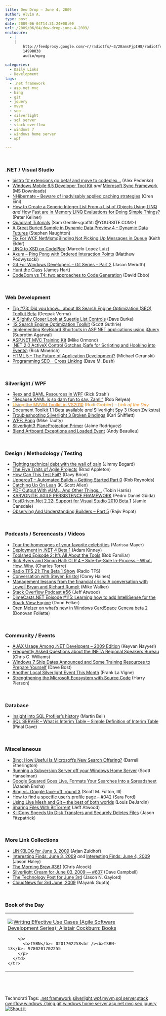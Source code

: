 ```yaml
---
title: Dew Drop – June 4, 2009
author: Alvin A.
type: post
date: 2009-06-04T14:31:24+00:00
url: /2009/06/04/dew-drop-june-4-2009/
enclosure:
  - |
    |
        http://feedproxy.google.com/~r/radiotfs/~3/2BamsFjpIH8/radiotfs_021.mp3
        14998038
        audio/mpeg
        
categories:
  - Daily Links
  - Development
tags:
  - .net framework
  - asp.net mvc
  - bing
  - git
  - jquery
  - mvvm
  - seo
  - silverlight
  - sql server
  - stack overflow
  - windows 7
  - windows home server
  - wpf

---
```

&#160;

### .NET / Visual Studio

  * [bistro f# extensions go beta! and move to codeplex…][1] (Alex Pedenko)
  * [Windows Mobile 6.5 Developer Tool Kit][2] _and_&#160;[Microsoft Sync Framework][3] (MS Downloads)
  * [NHibernate – Beware of inadvisably applied caching strategies][4] (Oren Eini)
  * [How to Create a Generic Integer List From a List of Objects Using LINQ][5] _and_&#160;[How Fast are In Memory LINQ Evaluations for Doing Simple Things?][6] (Peter Kellner)
  * [Quadrant Tutorials][7] (Sam Gentile<graffiti @YOURSITE.COM>)
  * [A Great Buried Sample in Dynamic Data Preview 4 – Dynamic Data Futures][8] (Stephen Naughton)
  * [Fix For WCF NetMsmqBinding Not Picking Up Messages in Queue][9] (Keith Elder)
  * [LINQ to XSD on CodePlex][10] (Marcelo Lopez Luiz)
  * [Axum – Ping Pong with Ordered Interaction Points][11] (Matthew Podwysocki)
  * [Git For Windows Developers – Git Series – Part 2][12] (Jason Meridth)
  * [Hunt the Class][13] (James Hart)
  * [CodeDom vs T4: two approaches to Code Generation][14] (David Ebbo)

&#160;

### Web Development

  * [Tip #73: Did you know&#8230; about IIS Search Engine Optimization (SEO) Toolkit Beta][15] (Deepak Verma)
  * [A Slightly Closer Look at Sueetie List Controls][16] (Dave Burke)
  * [IIS Search Engine Optimization Toolkit][17] (Scott Guthrie)
  * [Implementing KeyBoard Shortcuts in ASP.NET applications using jQuery][18] (Suprotim Agarwal)
  * [ASP.NET MVC Training Kit][19] (Mike Ormond)
  * [.NET 2.0 ActiveX Control Gotchas (Safe for Scripting and Hooking into Events)][20] (Rick Minerich)
  * [HTML 5 – The Future of Application Development?][21] (Michael Ceranski)
  * [Programming SEO – Cross Linking][22] (Dave M. Bush)

&#160;

### Silverlight / WPF

  * [Resx and BAML Resources in WPF][23] (Rick Strahl)
  * [“Because XAML is so darn fun to say. Zaml.”][24] (Rob Relyea)
  * [<font color="#ff8000">Using the MVVM Toolkit in VS2010</font>][25] <font color="#ff8000">(Rudi Grobler) <em>– Link of the Day</em></font>
  * [Document Toolkit 1.1 Beta available][26] _and_&#160;[Silverlight Spy 3][27] (Koen Zwikstra)
  * [Troubleshooting Silverlight 3 Broken Bindings][28] (Karl Shifflett)
  * [WPF: Pong][29] (Mike Taulty)
  * [Silverlight3 PlaneProjection Primer][30] (Jaime Rodriguez)
  * [Blend Artboard Exceptions and Loaded Event][31] (Andy Beaulieu)

&#160;

### Design / Methodology / Testing

  * [Fighting technical debt with the wall of pain][32] (Jimmy Bogard)
  * [The Five Traits of Agile Projects][33] (Brad Appleton)
  * [How Can This Test Fail?][34] (Davy Brion)
  * [UppercuT &#8211; Automated Builds &#8211; Getting Started Part 0][35] (Rob Reynolds)
  * [Catching Up On Lean][36] (K. Scott Allen)
  * [PDF Output With yUML, And Other Things&#8230;][37] (Tobin Harris)
  * [KARVONITE: AGILE PERSISTENCE FRAMEWORK][38] (Pedro Daniel Güida)
  * [TestDriven.Net 2.22: Support for Visual Studio 2010 Beta 1][39] (Jamie Cansdale)
  * [Observing And Understanding Builders &#8211; Part 5][40] (Rajiv Popat)

&#160;

### Podcasts / Screencasts / Videos

  * [Tour the homepages of your favorite celebrities][41] (Marissa Mayer)
  * [Deployment in .NET 4 Beta 1][42] (Adam Kinney)
  * [Toolshed Episode 2: It’s All About the Tools][43] (Bob Familiar)
  * [Rick Byers and Simon Hall: CLR 4 &#8211; Side-by-Side In-Process &#8211; What. How. Why.][44] (Charles Torre)
  * [Radio TFS 21: The Beta 1 Show][45] (Radio TFS)
  * [Conversation with Steven Bristol][46] (Corey Haines)
  * [Management lessons from the financial crisis: A conversation with Lowell Bryan and Richard Rumelt][47] (Mike Walker)
  * [Stack Overflow Podcast #56][48] (Jeff Atwood)
  * [DimeCasts.NET Episode #115: Learning how to add IntelliSense for the Spark View Engine][49] (Donn Felker)
  * [Oren Melzer on what&#8217;s new in Windows CardSpace Geneva beta 2][50] (Donovan Follette)

&#160;

### Community / Events

  * [AJAX Usage Among .NET Developers – 2009 Edition][51] (Keyvan Nayyeri)
  * [Frequently Asked Questions about the INETA Regional Speakers Bureau][52] (Chris G. Williams)
  * [Windows 7 Ship Dates Announced and Some Training Resources to Prepare Yourself][53] (Dave Bost)
  * [Another Local Silverlight Event This Month][54] (Frank La Vigne)
  * [Strengthening the Microsoft Ecosystem with Source Code][55] (Harry Pierson)

&#160;

### Database

  * [Insight into SQL Profiler&#8217;s history][56] (Martin Bell)
  * [SQL SERVER – What is Interim Table – Simple Definition of Interim Table][57] (Pinal Dave)

&#160;

### Miscellaneous

  * [Bing: How Useful Is Microsoft’s New Search Offering?][58] (Darrell Etherington)
  * [Running a Subversion Server off your Windows Home Server][59] (Scott Hanselman)
  * [Google Squared Goes Live, Formats Your Searches Into a Spreadsheet][60] (Azadeh Ensha)
  * [Bing vs. Google face-off, round 3][61] (Scott M. Fulton, III)
  * [How to find a specific user’s profile page &#8211; #042][62] (Sara Ford)
  * [Using Live Mesh and Git &#8211; the best of both worlds][63] (Louis DeJardin)
  * [Sharing Files With BitTorrent][64] (Jeff Atwood)
  * [KillCopy Speeds Up Disk Transfers and Securely Deletes Files][65] (Jason Fitzpatrick)

&#160;

### More Link Collections

  * [LINKBLOG for June 3, 2009][66] (Arjan Zuidhof)
  * [Interesting Finds: June 3, 2009][67] _and_&#160;[Interesting Finds: June 4, 2009][68] (Jason Haley)
  * [The Morning Brew #361][69] (Chris Alcock)
  * [Silverlight Cream for June 03, 2009 &#8212; #607][70] (Dave Campbell)
  * [The Technology Post for June 3rd][71] (Jason N. Gaylord)
  * [CloudNews for 3rd June, 2009][72] (Mayank Gupta)

&#160;

### Book of the Day

<div style="padding-bottom: 0px; margin: 0px; padding-left: 0px; padding-right: 0px; display: inline; float: none; padding-top: 0px" id="scid:7dc1bd33-94bd-46fd-a20b-0131235bcd47:6f5a92a6-5a66-4fdf-bf25-c1f36501a4d2" class="wlWriterSmartContent">
  <table cellspacing="0" cellpadding="2" width="400" border="0" unselectable="on">
    <tr>
      <td valign="top" width="400">
        <p>
          <a title="Writing Effective Use Cases (Agile Software Development Series): Alistair Cockburn: Books" href="http://www.amazon.com/exec/obidos/ASIN/0201702258/alvinashcraft-20"><img data-recalc-dims="1" decoding="async" src="https://i0.wp.com/images.amazon.com/images/P/0201702258.01.MZZZZZZZ.jpg?w=660" border="0" align="left" style="float:left" />Writing Effective Use Cases (Agile Software Development Series): Alistair Cockburn: Books</a>
        </p>
        
        <p>
          <b>ISBN</b>: 0201702258<br /><b>ISBN-13</b>: 9780201702255
        </p>
      </td>
    </tr>
  </table>
</div>

&#160;

<div style="padding-bottom: 0px; margin: 0px; padding-left: 0px; padding-right: 0px; display: inline; float: none; padding-top: 0px" id="scid:C16BAC14-9A3D-4c50-9394-FBFEF7A93539:87f7648e-6ec1-4b71-8ede-54c218858ec8" class="wlWriterSmartContent">
  <!--dotnetkickit-->
</div>

&#160;

<div style="padding-bottom: 0px; margin: 0px; padding-left: 0px; padding-right: 0px; display: inline; float: none; padding-top: 0px" id="scid:0767317B-992E-4b12-91E0-4F059A8CECA8:34cccc0e-1a75-4609-9168-0f45b17d35bd" class="wlWriterSmartContent">
  Technorati Tags: <a href="http://technorati.com/tags/.net+framework" rel="tag">.net framework</a>,<a href="http://technorati.com/tags/silverlight" rel="tag">silverlight</a>,<a href="http://technorati.com/tags/wpf" rel="tag">wpf</a>,<a href="http://technorati.com/tags/mvvm" rel="tag">mvvm</a>,<a href="http://technorati.com/tags/sql+server" rel="tag">sql server</a>,<a href="http://technorati.com/tags/stack+overflow" rel="tag">stack overflow</a>,<a href="http://technorati.com/tags/windows+7" rel="tag">windows 7</a>,<a href="http://technorati.com/tags/bing" rel="tag">bing</a>,<a href="http://technorati.com/tags/git" rel="tag">git</a>,<a href="http://technorati.com/tags/windows+home+server" rel="tag">windows home server</a>,<a href="http://technorati.com/tags/asp.net+mvc" rel="tag">asp.net mvc</a>,<a href="http://technorati.com/tags/seo" rel="tag">seo</a>,<a href="http://technorati.com/tags/jquery" rel="tag">jquery</a>
</div>

<div class="wlWriterHeaderFooter" style="margin:0px; padding:0px 0px 0px 0px;">
  <div class="shoutIt">
    <a rev="vote-for" href="http://dotnetshoutout.com/Submit?url=http%3a%2f%2fwww.alvinashcraft.com%2f2009%2f06%2f04%2fdew-drop-june-4-2009%2f&title=Dew+Drop+-+June+4%2c+2009"><img decoding="async" alt="Shout it" src="http://dotnetshoutout.com/image.axd?url=https://morningdew-bpc6g3a0fgaxdxcu.eastus2-01.azurewebsites.net/2009/06/04/dew-drop-june-4-2009/" style="border:0px" /></a>
  </div>
</div>

 [1]: http://www.russiantequila.com/wordpress/?p=76
 [2]: http://feedproxy.google.com/~r/MicrosoftDownloadCenter/~3/bBKI_a0HVnk/details.aspx
 [3]: http://feedproxy.google.com/~r/MicrosoftDownloadCenter/~3/Qdx2XxAGp5I/details.aspx
 [4]: http://feedproxy.google.com/~r/AyendeRahien/~3/ZisQYQr5vrw/nhibernate-ndash-beware-of-inadvisably-applied-caching-strategies.aspx
 [5]: http://feedproxy.google.com/~r/Peterkellnernet/~3/ZNmt53hZawk/
 [6]: http://feedproxy.google.com/~r/Peterkellnernet/~3/yVEi_ef0yKs/
 [7]: http://feedproxy.google.com/~r/SamGentile/~3/TWF0qR-1KDI/
 [8]: http://csharpbits.notaclue.net/2009/06/great-buried-sample-in-dynamic-data.html
 [9]: http://feedproxy.google.com/~r/keithelder/~3/Av00gaJTOLc/fix-for-wcf-netmsmqbinding-not-picking-up-messages-in-queue.aspx
 [10]: http://blogs.msdn.com/marcelolr/archive/2009/06/03/linq-to-xsd-on-codeplex.aspx
 [11]: http://codebetter.com/blogs/matthew.podwysocki/archive/2009/06/04/axum-ping-pong-with-ordered-interaction-points.aspx
 [12]: http://feedproxy.google.com/~r/LosTechies/~3/Sh-ptiTeyz8/git-for-windows-developers-git-series-part-2.aspx
 [13]: http://blogs.ipona.com/james/archive/2009/06/03/8564.aspx
 [14]: http://blogs.msdn.com/davidebb/archive/2009/06/03/codedom-vs-t4-two-approaches-to-code-generation.aspx
 [15]: http://blogs.msdn.com/webdevelopertips/archive/2009/06/03/tip-73-did-you-know-about-iis-search-engine-optimization-seo-toolkit-beta.aspx
 [16]: http://feedproxy.google.com/~r/DaveBurke/~3/Ub0OgDLxsWc/post.aspx
 [17]: http://weblogs.asp.net/scottgu/archive/2009/06/03/iis-search-engine-optimization-toolkit.aspx
 [18]: http://feedproxy.google.com/~r/netCurryRecentArticles/~3/PfLIDwVtK2g/ShowArticle.aspx
 [19]: http://feedproxy.google.com/~r/mikeormond/~3/dPiDkz0VkBE/asp-net-mvc-training-kit.aspx
 [20]: http://www.atalasoft.com/cs/blogs/rickm/archive/2009/06/03/net-2-0-activex-control-gotchas-safe-for-scripting-and-hooking-into-events.aspx
 [21]: http://www.codecapers.com/2009/06/html-5-future-of-application.html
 [22]: http://blog.dmbcllc.com/2009/06/03/programming-seo-cross-linking/
 [23]: http://feedproxy.google.com/~r/RickStrahl/~3/zqqWDBC_fUk/786470.aspx
 [24]: http://blogs.windowsclient.net/rob_relyea/archive/2009/06/03/because-xaml-is-so-darn-fun-to-say-zaml.aspx
 [25]: http://dotnet.org.za/rudi/archive/2009/06/04/using-the-mvvm-toolkit-in-vs2010.aspx
 [26]: http://firstfloorsoftware.com/blog/document-toolkit-1-1-beta-available/
 [27]: http://firstfloorsoftware.com/blog/silverlight-spy-3/
 [28]: http://karlshifflett.wordpress.com/2009/06/03/troubleshooting-silverlight-3-broken-bindings/
 [29]: http://mtaulty.com/CommunityServer/blogs/mike_taultys_blog/archive/2009/06/03/wpf-pong.aspx
 [30]: http://blogs.msdn.com/jaimer/archive/2009/06/03/silverlight3-planeprojection-primer.aspx
 [31]: http://www.andybeaulieu.com/Default.aspx?tabid=67&EntryID=158
 [32]: http://feedproxy.google.com/~r/LosTechies/~3/jmDLidIS6YI/fighting-technical-debt-with-the-wall-of-pain.aspx
 [33]: http://bradapp.blogspot.com/2009/05/five-traits-of-agile-projects.html
 [34]: http://feedproxy.google.com/~r/davybrion/~3/Nc-PsJB8rPY/
 [35]: http://feedproxy.google.com/~r/robz/~3/Q76sF1WGQk4/uppercut---automated-builds---getting-started-part-0.aspx
 [36]: http://odetocode.com/Blogs/scott/archive/2009/06/03/12843.aspx
 [37]: http://feedproxy.google.com/~r/blog_of_tobin/~3/qnR9XYQAni0/
 [38]: http://amapplease.blogspot.com/2009/06/krvonite-agile-persistence-framework.html
 [39]: http://weblogs.asp.net/nunitaddin/archive/2009/06/03/testdriven-net-2-22-support-for-visual-studio-2010-beta-1.aspx
 [40]: http://www.thousandtyone.com/blog/ObservingAndUnderstandingBuildersPart5.aspx
 [41]: http://feedproxy.google.com/~r/blogspot/MKuf/~3/mQfSvYQcWlM/tour-homepages-of-your-favorite.html
 [42]: http://channel9.msdn.com/shows/Continuum/DeploymentNET4Beta1/
 [43]: http://feedproxy.google.com/~r/msdn/bobfamiliar/~3/lNksotKAhe0/toolshed-episode-2-it-s-all-about-the-tools.aspx
 [44]: http://channel9.msdn.com/shows/Going+Deep/CLR-4-Side-by-Side-In-Process-What-How-Why/
 [45]: http://feedproxy.google.com/~r/radiotfs/~3/2BamsFjpIH8/radiotfs_021.mp3
 [46]: http://programmingtour.blogspot.com/2009/06/conversation-with-steven-bristol.html
 [47]: http://feedproxy.google.com/~r/MikeWalker/~3/2RoMVt68myA/management-lessons-from-the-financial-crisis-a-conversation-with-lowell-bryan-and-richard-rumelt.html
 [48]: http://blog.stackoverflow.com/2009/06/podcast-56/
 [49]: http://feedproxy.google.com/~r/Dimecastsnet--InformAndEducateIn10MinutesOrLess/~3/FWusNJ2KGOw/115
 [50]: http://channel9.msdn.com/shows/Identity/Oren-Melzer-on-whats-new-in-Windows-CardSpace-Geneva-beta-2/
 [51]: http://feeds.dzone.com/~r/zones/dotnet/~3/GO9TM8dZOKI/ajax-usage-among-net
 [52]: http://feedproxy.google.com/~r/ChrisGWilliams/~3/UfgYN2wn8vw/132591.aspx
 [53]: http://feedproxy.google.com/~r/DaveBost/~3/b4CR4LReqa4/
 [54]: http://franksworld.com/blog/archive/2009/06/03/11554.aspx
 [55]: http://feedproxy.google.com/~r/Devhawk/~3/Iy_6jNSdHBU/Strengthening+The+Microsoft+Ecosystem+With+Source+Code.aspx
 [56]: http://sqlblogcasts.com/blogs/martinbell/archive/2009/06/03/Insight-into-sql-profiling-history.aspx
 [57]: http://blog.sqlauthority.com/2009/06/04/sql-server-what-is-interim-table-simple-definition-of-interim-table/
 [58]: http://feedproxy.google.com/~r/Webworkerdaily/~3/L-Lxka91jF0/
 [59]: http://feedproxy.google.com/~r/ScottHanselman/~3/WaC2OVtveHo/RunningASubversionServerOffYourWindowsHomeServer.aspx
 [60]: http://feeds.gawker.com/~r/lifehacker/full/~3/5HHodxkfQ1o/google-squared-goes-live-formats-your-searches-into-a-spreadsheet
 [61]: http://feeds.betanews.com/~r/bn/~3/uInAy68G0rQ/1244067261
 [62]: http://blogs.msdn.com/saraford/archive/2009/06/04/how-to-find-a-specific-user-s-profile-page-042.aspx
 [63]: http://whereslou.com/2009/06/04/using-live-mesh-and-git-the-best-of-both-worlds
 [64]: http://www.codinghorror.com/blog/archives/001272.html
 [65]: http://feeds.gawker.com/~r/lifehacker/full/~3/ivI5q5_I4HU/killcopy-speeds-up-disk-transfers-and-securely-deletes-files
 [66]: http://feedproxy.google.com/~r/ArjansWorld/~3/rGB6Jgn91_o/
 [67]: http://jasonhaley.com/blog/post.aspx?id=29c47b21-e9b1-4cf5-a4f5-c04c181bd8c2
 [68]: http://jasonhaley.com/blog/post.aspx?id=699d8092-c767-49e4-9b25-fa5ec678e5d1
 [69]: http://feedproxy.google.com/~r/ReflectivePerspective/~3/jIjauScI1Go/
 [70]: http://geekswithblogs.net/WynApseTechnicalMusings/archive/2009/06/03/132602.aspx
 [71]: http://feeds.jasongaylord.com/~r/JasonNGaylord/~3/33ZYaYSKfds/the-technology-post-for-june-3rd.aspx
 [72]: http://feedproxy.google.com/~r/CloudAve/~3/r9lpMW9BnUg/cloudnews-for-3rd-june-2009